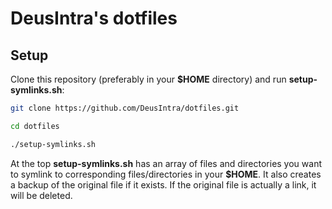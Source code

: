 # DeusIntra's dotfiles

## Setup

Clone this repository (preferably in your **$HOME** directory) and run **setup-symlinks.sh**:

```bash
git clone https://github.com/DeusIntra/dotfiles.git
```
```bash
cd dotfiles
```
```bash
./setup-symlinks.sh
```

At the top **setup-symlinks.sh** has an array of files and directories you want to symlink to corresponding files/directories in your **$HOME**.
It also creates a backup of the original file if it exists.
If the original file is actually a link, it will be deleted.
